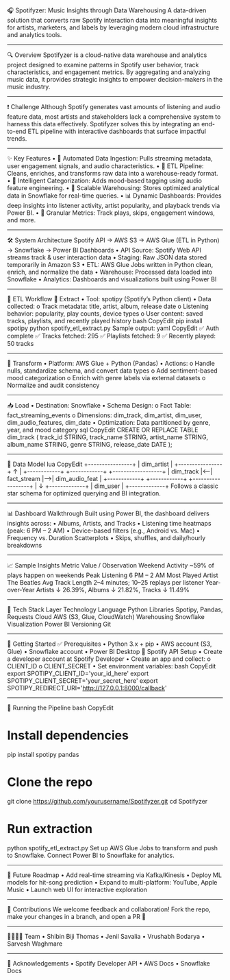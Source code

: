 🎧 Spotifyzer: Music Insights through Data Warehousing
A data-driven solution that converts raw Spotify interaction data into meaningful insights for artists, marketers, and labels by leveraging modern cloud infrastructure and analytics tools.
________________________________________
🔍 Overview
Spotifyzer is a cloud-native data warehouse and analytics project designed to examine patterns in Spotify user behavior, track characteristics, and engagement metrics. By aggregating and analyzing music data, it provides strategic insights to empower decision-makers in the music industry.
________________________________________
❗ Challenge
Although Spotify generates vast amounts of listening and audio feature data, most artists and stakeholders lack a comprehensive system to harness this data effectively. Spotifyzer solves this by integrating an end-to-end ETL pipeline with interactive dashboards that surface impactful trends.
________________________________________
✨ Key Features
•	🎯 Automated Data Ingestion: Pulls streaming metadata, user engagement signals, and audio characteristics.
•	🧹 ETL Pipeline: Cleans, enriches, and transforms raw data into a warehouse-ready format.
•	🧠 Intelligent Categorization: Adds mood-based tagging using audio feature engineering.
•	💾 Scalable Warehousing: Stores optimized analytical data in Snowflake for real-time queries.
•	📊 Dynamic Dashboards: Provides deep insights into listener activity, artist popularity, and playback trends via Power BI.
•	🔎 Granular Metrics: Track plays, skips, engagement windows, and more.
________________________________________
🛠️ System Architecture
Spotify API → AWS S3 → AWS Glue (ETL in Python) → Snowflake → Power BI Dashboards
•	API Source: Spotify Web API streams track & user interaction data
•	Staging: Raw JSON data stored temporarily in Amazon S3
•	ETL: AWS Glue Jobs written in Python clean, enrich, and normalize the data
•	Warehouse: Processed data loaded into Snowflake
•	Analytics: Dashboards and visualizations built using Power BI
________________________________________
🔄 ETL Workflow
🧪 Extract
•	Tool: spotipy (Spotify’s Python client)
•	Data collected:
o	Track metadata: title, artist, album, release date
o	Listening behavior: popularity, play counts, device types
o	User content: saved tracks, playlists, and recently played history
bash
CopyEdit
pip install spotipy
python spotify_etl_extract.py
Sample output:
yaml
CopyEdit
✅ Auth complete
✅ Tracks fetched: 295
✅ Playlists fetched: 9
✅ Recently played: 50 tracks
________________________________________
🔧 Transform
•	Platform: AWS Glue + Python (Pandas)
•	Actions:
o	Handle nulls, standardize schema, and convert data types
o	Add sentiment-based mood categorization
o	Enrich with genre labels via external datasets
o	Normalize and audit consistency
________________________________________
📥 Load
•	Destination: Snowflake
•	Schema Design:
o	Fact Table: fact_streaming_events
o	Dimensions: dim_track, dim_artist, dim_user, dim_audio_features, dim_date
•	Optimization: Data partitioned by genre, year, and mood category
sql
CopyEdit
CREATE OR REPLACE TABLE dim_track (
  track_id     STRING,
  track_name   STRING,
  artist_name  STRING,
  album_name   STRING,
  genre        STRING,
  release_date DATE
);
________________________________________
🧮 Data Model
lua
CopyEdit
              +----------------+
              |  dim_artist    |
              +----------------+
                      ↑
                      |
+------------+   +------------+   +------------------+
| dim_track  |<--| fact_stream |-->| dim_audio_feat   |
+------------+   +------------+   +------------------+
                      |
                      ↓
                +-------------+
                |  dim_user   |
                +-------------+
Follows a classic star schema for optimized querying and BI integration.
________________________________________
📊 Dashboard Walkthrough
Built using Power BI, the dashboard delivers insights across:
•	Albums, Artists, and Tracks
•	Listening time heatmaps (peak: 6 PM – 2 AM)
•	Device-based filters (e.g., Android vs. Mac)
•	Frequency vs. Duration Scatterplots
•	Skips, shuffles, and daily/hourly breakdowns
________________________________________
📈 Sample Insights
Metric	Value / Observation
Weekend Activity	~59% of plays happen on weekends
Peak Listening	6 PM – 2 AM
Most Played Artist	The Beatles
Avg Track Length	2–4 minutes; 10–25 replays per listener
Year-over-Year	Artists ↓ 26.39%, Albums ↓ 21.82%, Tracks ↓ 11.49%
________________________________________
🧰 Tech Stack
Layer	Technology
Language	Python
Libraries	Spotipy, Pandas, Requests
Cloud	AWS (S3, Glue, CloudWatch)
Warehousing	Snowflake
Visualization	Power BI
Versioning	Git
________________________________________
🚀 Getting Started
✅ Prerequisites
•	Python 3.x + pip
•	AWS account (S3, Glue)
•	Snowflake account
•	Power BI Desktop
🔐 Spotify API Setup
•	Create a developer account at Spotify Developer
•	Create an app and collect:
o	CLIENT_ID
o	CLIENT_SECRET
•	Set environment variables:
bash
CopyEdit
export SPOTIPY_CLIENT_ID='your_id_here'
export SPOTIPY_CLIENT_SECRET='your_secret_here'
export SPOTIPY_REDIRECT_URI='http://127.0.0.1:8000/callback'
________________________________________
🧪 Running the Pipeline
bash
CopyEdit
# Install dependencies
pip install spotipy pandas

# Clone the repo
git clone https://github.com/yourusername/Spotifyzer.git
cd Spotifyzer

# Run extraction
python spotify_etl_extract.py
Set up AWS Glue Jobs to transform and push to Snowflake. Connect Power BI to Snowflake for analytics.
________________________________________
🌟 Future Roadmap
•	Add real-time streaming via Kafka/Kinesis
•	Deploy ML models for hit-song prediction
•	Expand to multi-platform: YouTube, Apple Music
•	Launch web UI for interactive exploration
________________________________________
🤝 Contributions
We welcome feedback and collaboration! Fork the repo, make your changes in a branch, and open a PR 🚀
________________________________________
👨‍👩‍👧‍👦 Team
•	Shibin Biji Thomas
•	Jenil Savalia
•	Vrushabh Bodarya
•	Sarvesh Waghmare
________________________________________
🙏 Acknowledgements
•	Spotify Developer API
•	AWS Docs
•	Snowflake Docs

